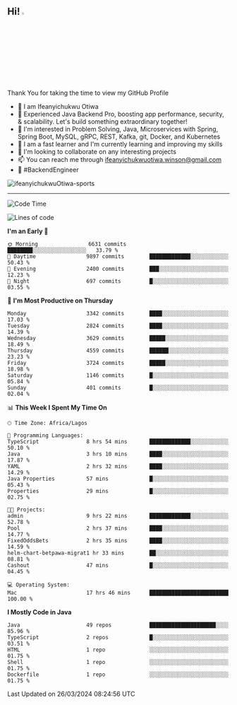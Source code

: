<!-- BLOG-POST-LIST:START --><!-- BLOG-POST-LIST:END -->

## Hi! <img src="https://media.giphy.com/media/hvRJCLFzcasrR4ia7z/giphy.gif" width="4%"> 

Thank You for taking the time to view my GitHub Profile

- 👋 I am Ifeanyichukwu Otiwa
- 🚀 Experienced Java Backend Pro, boosting app performance, security, & scalability. Let's build something extraordinary together!
- 👀 I'm interested in Problem Solving, Java, Microservices with Spring, Spring Boot, MySQL, gRPC, REST, Kafka, git, Docker, and Kubernetes
- 🌱 I am a fast learner and I'm currently learning and improving my skills
- 💞️ I'm looking to collaborate on any interesting projects
- 📫 You can reach me through ifeanyichukwuotiwa.winson@gmail.com
- 🚀 #BackendEngineer

<p align="left" marginTop="10px"> <img src="https://komarev.com/ghpvc/?username=ifeanyichukwuOtiwa-sports&label=Profile%20views&color=0e75b6&style=for-the-badge" alt="ifeanyichukwuOtiwa-sports" /> </p>

***

<!--START_SECTION:waka-->
![Code Time](http://img.shields.io/badge/Code%20Time-2%2C336%20hrs%206%20mins-blue)

![Lines of code](https://img.shields.io/badge/From%20Hello%20World%20I%27ve%20Written-4.6%20million%20lines%20of%20code-blue)

**I'm an Early 🐤** 

```text
🌞 Morning                6631 commits        ████████░░░░░░░░░░░░░░░░░   33.79 % 
🌆 Daytime                9897 commits        █████████████░░░░░░░░░░░░   50.43 % 
🌃 Evening                2400 commits        ███░░░░░░░░░░░░░░░░░░░░░░   12.23 % 
🌙 Night                  697 commits         █░░░░░░░░░░░░░░░░░░░░░░░░   03.55 % 
```
📅 **I'm Most Productive on Thursday** 

```text
Monday                   3342 commits        ████░░░░░░░░░░░░░░░░░░░░░   17.03 % 
Tuesday                  2824 commits        ████░░░░░░░░░░░░░░░░░░░░░   14.39 % 
Wednesday                3629 commits        █████░░░░░░░░░░░░░░░░░░░░   18.49 % 
Thursday                 4559 commits        ██████░░░░░░░░░░░░░░░░░░░   23.23 % 
Friday                   3724 commits        █████░░░░░░░░░░░░░░░░░░░░   18.98 % 
Saturday                 1146 commits        █░░░░░░░░░░░░░░░░░░░░░░░░   05.84 % 
Sunday                   401 commits         █░░░░░░░░░░░░░░░░░░░░░░░░   02.04 % 
```


📊 **This Week I Spent My Time On** 

```text
🕑︎ Time Zone: Africa/Lagos

💬 Programming Languages: 
TypeScript               8 hrs 54 mins       █████████████░░░░░░░░░░░░   50.10 % 
Java                     3 hrs 10 mins       ████░░░░░░░░░░░░░░░░░░░░░   17.87 % 
YAML                     2 hrs 32 mins       ████░░░░░░░░░░░░░░░░░░░░░   14.29 % 
Java Properties          57 mins             █░░░░░░░░░░░░░░░░░░░░░░░░   05.43 % 
Properties               29 mins             █░░░░░░░░░░░░░░░░░░░░░░░░   02.75 % 

🐱‍💻 Projects: 
admin                    9 hrs 22 mins       █████████████░░░░░░░░░░░░   52.78 % 
Pool                     2 hrs 37 mins       ████░░░░░░░░░░░░░░░░░░░░░   14.77 % 
FixedOddsBets            2 hrs 35 mins       ████░░░░░░░░░░░░░░░░░░░░░   14.59 % 
helm-chart-betpawa-migrat1 hr 33 mins        ██░░░░░░░░░░░░░░░░░░░░░░░   08.81 % 
Cashout                  47 mins             █░░░░░░░░░░░░░░░░░░░░░░░░   04.45 % 

💻 Operating System: 
Mac                      17 hrs 46 mins      █████████████████████████   100.00 % 
```

**I Mostly Code in Java** 

```text
Java                     49 repos            █████████████████████░░░░   85.96 % 
TypeScript               2 repos             █░░░░░░░░░░░░░░░░░░░░░░░░   03.51 % 
HTML                     1 repo              ░░░░░░░░░░░░░░░░░░░░░░░░░   01.75 % 
Shell                    1 repo              ░░░░░░░░░░░░░░░░░░░░░░░░░   01.75 % 
Dockerfile               1 repo              ░░░░░░░░░░░░░░░░░░░░░░░░░   01.75 % 
```




 Last Updated on 26/03/2024 08:24:56 UTC
<!--END_SECTION:waka-->

<!--
<p align="center">
![trophy](https://github-profile-trophy.vercel.app/?username=ifeanyichukwuOtiwa-sports&theme=onedark) (https://github.com/ryo-ma/github-profile-trophy)
</p>
-->

<!---
ifeanyi-otiwa/ifeanyi-otiwa is a ✨ special ✨ repository because its `README.md` (this file) appears on your GitHub profile.
You can click the Preview link to take a look at your changes.
--->
